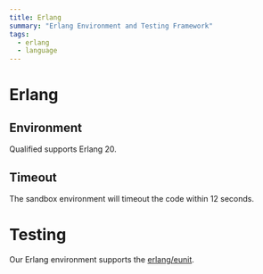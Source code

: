 ```yaml
---
title: Erlang
summary: "Erlang Environment and Testing Framework"
tags:
  - erlang
  - language
---
```


# Erlang

## Environment

Qualified supports Erlang 20.

## Timeout

The sandbox environment will timeout the code within 12 seconds.

# Testing

Our Erlang environment supports the [erlang/eunit](/reference/languages/erlang/eunit).
